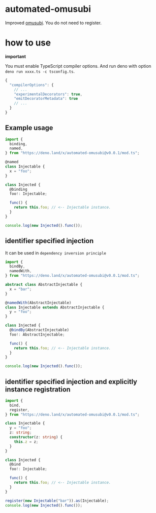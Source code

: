 # automated-omusubi

Improved [omusubi](https://www.npmjs.com/package/omusubi). You do not need to
register.

# how to use

**important**

You must enable TypeScript compiler options. And run deno with option
`deno run xxxx.ts -c tsconfig.ts`.

```javascript
{
  "compilerOptions": {
    // ...
    "experimentalDecorators": true,
    "emitDecoratorMetadata": true
    // ...
  }
}
```

## Example usage

```typescript
import {
  binding,
  named,
} from "https://deno.land/x/automated-omusubi@v0.0.1/mod.ts";

@named
class Injectable {
  x = "foo";
}

class Injected {
  @binding
  foo!: Injectable;

  func() {
    return this.foo; // <-- Injectable instance.
  }
}

console.log(new Injected().func());
```

## identifier specified injection

It can be used in `dependency inversion principle`

```typescript
import {
  bindBy,
  namedWith,
} from "https://deno.land/x/automated-omusubi@v0.0.1/mod.ts";

abstract class AbstractInjectable {
  x = "bar";
}

@namedWith(AbstractInjectable)
class Injectable extends AbstractInjectable {
  y = "foo";
}

class Injected {
  @bindBy(AbstractInjectable)
  foo!: AbstractInjectable;

  func() {
    return this.foo; // <-- Injectable instance.
  }
}

console.log(new Injected().func());
```

## identifier specified injection and explicitly instance registration

```typescript
import {
  bind,
  register,
} from "https://deno.land/x/automated-omusubi@v0.0.1/mod.ts";

class Injectable {
  y = "foo";
  z: string;
  constructor(z: string) {
    this.z = z;
  }
}

class Injected {
  @bind
  foo!: Injectable;

  func() {
    return this.foo; // <-- Injectable instance.
  }
}

register(new Injectable("bar")).as(Injectable);
console.log(new Injected().func());
```
